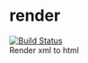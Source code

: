 # render
[![Build Status](https://travis-ci.org/AkioSarkiz/render.svg?branch=master)](https://travis-ci.org/AkioSarkiz/render)  
Render xml to html  
